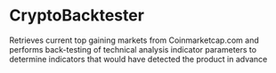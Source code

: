 # CryptoBacktester

Retrieves current top gaining markets from Coinmarketcap.com and performs back-testing of technical analysis indicator parameters to determine indicators that would have detected the product in advance
